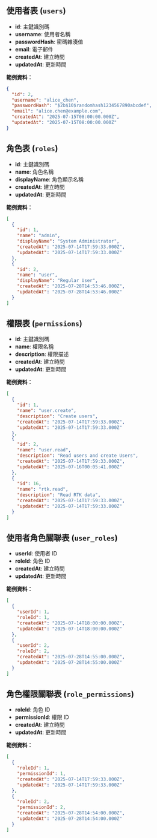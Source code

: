 
## 使用者表 (`users`)
- **id**: 主鍵識別碼
- **username**: 使用者名稱
- **passwordHash**: 密碼雜湊值
- **email**: 電子郵件
- **createdAt**: 建立時間
- **updatedAt**: 更新時間

**範例資料：**
```json
{
  "id": 2,
  "username": "alice_chen",
  "passwordHash": "$2b$10$randomhash1234567890abcdef",
  "email": "alice.chen@example.com",
  "createdAt": "2025-07-15T08:00:00.000Z",
  "updatedAt": "2025-07-15T08:00:00.000Z"
}
```

## 角色表 (`roles`)
- **id**: 主鍵識別碼
- **name**: 角色名稱
- **displayName**: 角色顯示名稱
- **createdAt**: 建立時間
- **updatedAt**: 更新時間

**範例資料：**
```json
[
  {
    "id": 1,
    "name": "admin",
    "displayName": "System Administrator",
    "createdAt": "2025-07-14T17:59:33.000Z",
    "updatedAt": "2025-07-14T17:59:33.000Z"
  },
  {
    "id": 2,
    "name": "user",
    "displayName": "Regular User",
    "createdAt": "2025-07-28T14:53:46.000Z",
    "updatedAt": "2025-07-28T14:53:46.000Z"
  }
]
```

## 權限表 (`permissions`)
- **id**: 主鍵識別碼
- **name**: 權限名稱
- **description**: 權限描述
- **createdAt**: 建立時間
- **updatedAt**: 更新時間

**範例資料：**
```json
[
  {
    "id": 1,
    "name": "user.create",
    "description": "Create users",
    "createdAt": "2025-07-14T17:59:33.000Z",
    "updatedAt": "2025-07-14T17:59:33.000Z"
  },
  {
    "id": 2,
    "name": "user.read",
    "description": "Read users and create Users",
    "createdAt": "2025-07-14T17:59:33.000Z",
    "updatedAt": "2025-07-16T00:05:41.000Z"
  },
  {
    "id": 16,
    "name": "rtk.read",
    "description": "Read RTK data",
    "createdAt": "2025-07-14T17:59:33.000Z",
    "updatedAt": "2025-07-14T17:59:33.000Z"
  }
]
```

## 使用者角色關聯表 (`user_roles`)
- **userId**: 使用者 ID
- **roleId**: 角色 ID
- **createdAt**: 建立時間
- **updatedAt**: 更新時間

**範例資料：**
```json
[
  {
    "userId": 1,
    "roleId": 1,
    "createdAt": "2025-07-14T18:00:00.000Z",
    "updatedAt": "2025-07-14T18:00:00.000Z"
  },
  {
    "userId": 2,
    "roleId": 2,
    "createdAt": "2025-07-28T14:55:00.000Z",
    "updatedAt": "2025-07-28T14:55:00.000Z"
  }
]
```

## 角色權限關聯表 (`role_permissions`)
- **roleId**: 角色 ID
- **permissionId**: 權限 ID
- **createdAt**: 建立時間
- **updatedAt**: 更新時間

**範例資料：**
```json
[
  {
    "roleId": 1,
    "permissionId": 1,
    "createdAt": "2025-07-14T17:59:33.000Z",
    "updatedAt": "2025-07-14T17:59:33.000Z"
  },
  {
    "roleId": 2,
    "permissionId": 2,
    "createdAt": "2025-07-28T14:54:00.000Z",
    "updatedAt": "2025-07-28T14:54:00.000Z"
  }
]
```